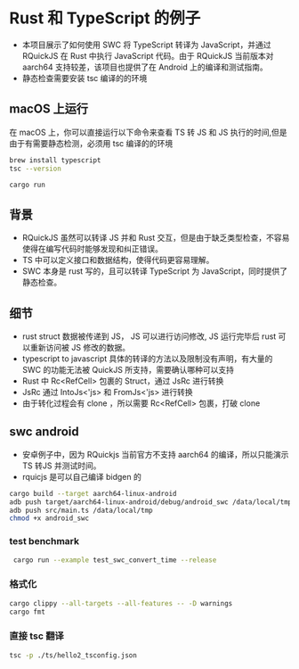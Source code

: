 # Rust 和 TypeScript 的例子

- 本项目展示了如何使用 SWC 将 TypeScript 转译为 JavaScript，并通过 RQuickJS 在 Rust 中执行 JavaScript 代码。由于 RQuickJS 当前版本对 aarch64 支持较差，该项目也提供了在 Android 上的编译和测试指南。
- 静态检查需要安装 tsc 编译的的环境

## macOS 上运行

在 macOS 上，你可以直接运行以下命令来查看 TS 转 JS 和 JS 执行的时间,但是由于有需要静态检测，必须用 tsc 编译的的环境

```bash
brew install typescript
tsc --version   

cargo run
```

## 背景

- RQuickJS 虽然可以转译 JS 并和 Rust 交互，但是由于缺乏类型检查，不容易使得在编写代码时能够发现和纠正错误。
- TS 中可以定义接口和数据结构，使得代码更容易理解。
- SWC 本身是 rust 写的，且可以转译 TypeScript 为 JavaScript，同时提供了静态检查。

## 细节

- rust struct 数据被传递到 JS， JS 可以进行访问修改, JS 运行完毕后 rust 可以重新访问被 JS 修改的数据。
- typescript to javascript 具体的转译的方法以及限制没有声明，有大量的 SWC 的功能无法被 QuickJS 所支持，需要确认哪种可以支持
- Rust 中 Rc<RefCell<T>> 包裹的 Struct，通过 JsRc<T> 进行转换
- JsRc<T> 通过 IntoJs<'js> 和 FromJs<'js> 进行转换
- 由于转化过程会有 clone ，所以需要 Rc<RefCell<T>> 包裹，打破 clone

## swc android

- 安卓例子中，因为 RQuickjs 当前官方不支持 aarch64 的编译，所以只能演示 TS 转JS 并测试时间。
- rquicjs 是可以自己编译 bidgen 的

```bash
cargo build --target aarch64-linux-android
adb push target/aarch64-linux-android/debug/android_swc /data/local/tmp
adb push src/main.ts /data/local/tmp
chmod +x android_swc
```

### test benchmark

```bash
 cargo run --example test_swc_convert_time --release
```

### 格式化

```bash
cargo clippy --all-targets --all-features -- -D warnings
cargo fmt
```

### 直接 tsc 翻译

```bash
tsc -p ./ts/hello2_tsconfig.json
```

